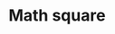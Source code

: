 ---
title: Math square
tags: ["math", "square", "geometry", "equation", "calculation", "shape", "measurement"]
icon: math-square
svg: '<svg xmlns="http://www.w3.org/2000/svg" width="24" height="24" fill="none" viewBox="0 0 24 24" stroke-width="1.5" stroke-linecap="round" stroke-linejoin="round" stroke="currentColor"><path d="M3 12c0-4.243 0-6.364 1.318-7.682C5.636 3 7.758 3 12 3c4.243 0 6.364 0 7.682 1.318C21 5.636 21 7.758 21 12c0 4.243 0 6.364-1.318 7.682C18.364 21 16.242 21 12 21c-4.243 0-6.364 0-7.682-1.318C3 18.364 3 16.242 3 12m4 3.625h3.5m3.25-5.5h3.5m-3.5-2.5h3.5m-10.5 1.25h2m0 0h2m-2 0v-2m0 2v2m5.35 6.25 1.414-1.414m0 0 1.415-1.414m-1.415 1.414L14.1 14.296m1.414 1.415 1.415 1.414"/></svg>'
---